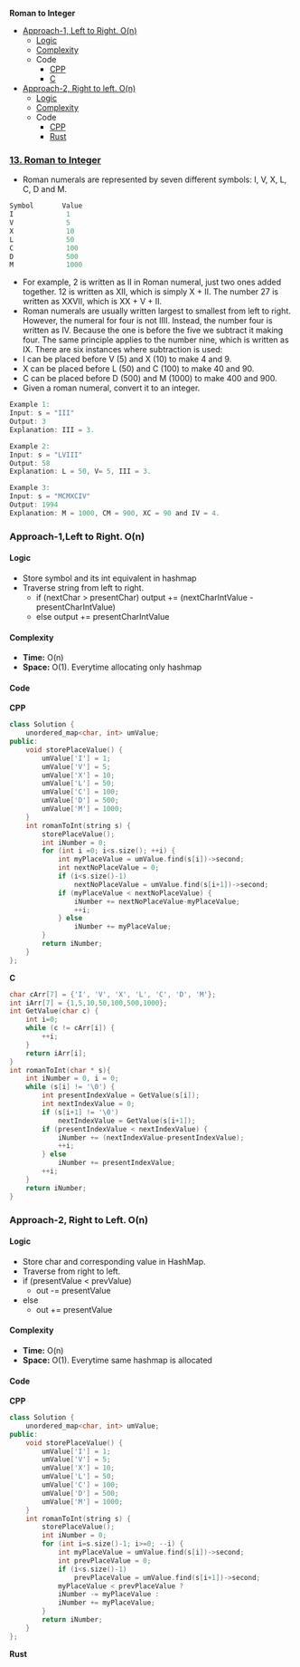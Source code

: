 **Roman to Integer**
- [Approach-1, Left to Right. O(n)](#a1)
  - [Logic](#l)
  - [Complexity](#co)
  - Code
    - [CPP](#cpp)
    - [C](#c)
- [Approach-2, Right to left. O(n)](#a2)
  - [Logic](#l2)
  - [Complexity](#co2)
  - Code
    - [CPP](#cpp2)
    - [Rust](#r)

### [13. Roman to Integer](https://leetcode.com/problems/roman-to-integer/description/)
- Roman numerals are represented by seven different symbols: I, V, X, L, C, D and M.
```c
Symbol       Value
I             1
V             5
X             10
L             50
C             100
D             500
M             1000
```
- For example, 2 is written as II in Roman numeral, just two ones added together. 12 is written as XII, which is simply X + II. The number 27 is written as XXVII, which is XX + V + II.
- Roman numerals are usually written largest to smallest from left to right. However, the numeral for four is not IIII. Instead, the number four is written as IV. Because the one is before the five we subtract it making four. The same principle applies to the number nine, which is written as IX. There are six instances where subtraction is used:
- I can be placed before V (5) and X (10) to make 4 and 9. 
- X can be placed before L (50) and C (100) to make 40 and 90. 
- C can be placed before D (500) and M (1000) to make 400 and 900.
- Given a roman numeral, convert it to an integer.
```c
Example 1:
Input: s = "III"
Output: 3
Explanation: III = 3.

Example 2:
Input: s = "LVIII"
Output: 58
Explanation: L = 50, V= 5, III = 3.

Example 3:
Input: s = "MCMXCIV"
Output: 1994
Explanation: M = 1000, CM = 900, XC = 90 and IV = 4.
```

<a name=a1></a>
### Approach-1,Left to Right. O(n)
<a name=l></a>
#### Logic
- Store symbol and its int equivalent in hashmap
- Traverse string from left to right.
  - if (nextChar > presentChar) output += (nextCharIntValue - presentCharIntValue)
  - else output += presentCharIntValue
<a name=co></a>
#### Complexity
- **Time:** O(n)
- **Space:** O(1). Everytime allocating only hashmap
#### Code
**CPP**
```cpp
class Solution {
    unordered_map<char, int> umValue;
public:
    void storePlaceValue() {
        umValue['I'] = 1;
        umValue['V'] = 5;
        umValue['X'] = 10;
        umValue['L'] = 50;
        umValue['C'] = 100;
        umValue['D'] = 500;
        umValue['M'] = 1000;
    }
    int romanToInt(string s) {
        storePlaceValue();
        int iNumber = 0;
        for (int i =0; i<s.size(); ++i) {
            int myPlaceValue = umValue.find(s[i])->second;
            int nextNoPlaceValue = 0;
            if (i<s.size()-1)
                nextNoPlaceValue = umValue.find(s[i+1])->second;
            if (myPlaceValue < nextNoPlaceValue) {
                iNumber += nextNoPlaceValue-myPlaceValue;
                ++i;
            } else
                iNumber += myPlaceValue;
        }
        return iNumber;
    }
};
```
<a name=c></a>
**C**
```c
char cArr[7] = {'I', 'V', 'X', 'L', 'C', 'D', 'M'};
int iArr[7] = {1,5,10,50,100,500,1000};
int GetValue(char c) {
    int i=0;
    while (c != cArr[i]) {
        ++i;
    }
    return iArr[i];
}
int romanToInt(char * s){
    int iNumber = 0, i = 0;
    while (s[i] != '\0') {
        int presentIndexValue = GetValue(s[i]);
        int nextIndexValue = 0;
        if (s[i+1] != '\0')
            nextIndexValue = GetValue(s[i+1]);
        if (presentIndexValue < nextIndexValue) {
            iNumber += (nextIndexValue-presentIndexValue);
            ++i;
        } else
            iNumber += presentIndexValue;
        ++i;
    }
    return iNumber;
}
```

<a name=a2></a>
### Approach-2, Right to Left. O(n)
<a name=l2></a>
#### Logic
- Store char and corresponding value in HashMap.
- Traverse from right to left.
- if (presentValue < prevValue)
  - out -= presentValue  
- else
  - out += presentValue
<a name=co2></a>
#### Complexity
- **Time:** O(n)
- **Space:** O(1). Everytime same hashmap is allocated
#### Code
<a name=cpp2></a>
**CPP**
```cpp
class Solution {
    unordered_map<char, int> umValue;
public:
    void storePlaceValue() {
        umValue['I'] = 1;
        umValue['V'] = 5;
        umValue['X'] = 10;
        umValue['L'] = 50;
        umValue['C'] = 100;
        umValue['D'] = 500;
        umValue['M'] = 1000;
    }
    int romanToInt(string s) {
        storePlaceValue();
        int iNumber = 0;
        for (int i=s.size()-1; i>=0; --i) {
            int myPlaceValue = umValue.find(s[i])->second;
            int prevPlaceValue = 0;
            if (i<s.size()-1)
                prevPlaceValue = umValue.find(s[i+1])->second;
            myPlaceValue < prevPlaceValue ?
            iNumber -= myPlaceValue :
            iNumber += myPlaceValue;
        }
        return iNumber;
    }
};
```
**Rust**
```rs

```
